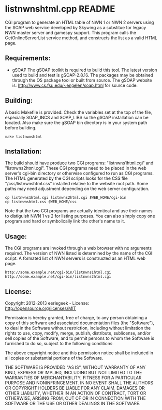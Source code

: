 listnwnshtml.cpp README
=======================

CGI program to generate an HTML table of NWN 1 or NWN 2 servers using the SOAP
web service developed by Skywing as a substitue for legacy NWN master server
and gamespy support. This program calls the GetOnlineServerList service method,
and constructs the list as a valid HTML page.

Requirements:
-------------

* gSOAP
    The gSOAP toolkit is required to build this tool. The latest version
    used to build and test is gSOAP-2.8.16. The packages may be obtained
    through the OS package tool or built from source. The gSOAP website
    is: http://www.cs.fsu.edu/~engelen/soap.html for source code.


Building:
---------

A basic Makefile is provided. Check the variables set at the top of the file,
especially SOAP_INCS and SOAP_LIBS so the gSOAP installation can be located.
Also make sure the gSOAP bin directory is in your system path before building.

    make listnwnshtml


Installation:
-------------

The build should have produce two CGI programs: "listnwns1html.cgi" and
"listnwns2html.cgi". These CGI programs need to be placed in the web server's
cgi-bin directory or otherwise configured to run as CGI programs. The HTML
generated by the CGI scripts looks for the CSS file "/css/listnwnshtml.css"
installed relative to the website root path. Some paths may need adjustment
depending on the web server configuration.

	cp listnwns1html.cgi listnwns2html.cgi $WEB_HOME/cgi-bin
	cp listnwnshtml.css $WEB_HOME/css

Note that the two CGI programs are actually identical and use their names
to distiguish NWN 1 vs 2 for listing purposes. You can also simply copy one
program and hard or symbolically link the other's name to it.


Usage:
------

The CGI programs are invoked through a web browser with no arguments required.
The version of NWN listed is determined by the name of the CGI script. A formated
list of NWN servers is constructed as an HTML web page.

	http://some.example.net/cgi-bin/listnwns1html.cgi
	http://some.example.net/cgi-bin/listnwns2html.cgi


License:
--------

Copyright 2012-2013 eeriegeek - License: http://opensource.org/licenses/MIT

Permission is hereby granted, free of charge, to any person obtaining a copy
of this software and associated documentation files (the "Software"), to deal
in the Software without restriction, including without limitation the rights
to use, copy, modify, merge, publish, distribute, sublicense, and/or sell
copies of the Software, and to permit persons to whom the Software is
furnished to do so, subject to the following conditions:

The above copyright notice and this permission notice shall be included in
all copies or substantial portions of the Software.

THE SOFTWARE IS PROVIDED "AS IS", WITHOUT WARRANTY OF ANY KIND, EXPRESS OR
IMPLIED, INCLUDING BUT NOT LIMITED TO THE WARRANTIES OF MERCHANTABILITY,
FITNESS FOR A PARTICULAR PURPOSE AND NONINFRINGEMENT. IN NO EVENT SHALL THE
AUTHORS OR COPYRIGHT HOLDERS BE LIABLE FOR ANY CLAIM, DAMAGES OR OTHER
LIABILITY, WHETHER IN AN ACTION OF CONTRACT, TORT OR OTHERWISE, ARISING FROM,
OUT OF OR IN CONNECTION WITH THE SOFTWARE OR THE USE OR OTHER DEALINGS IN THE
SOFTWARE.

